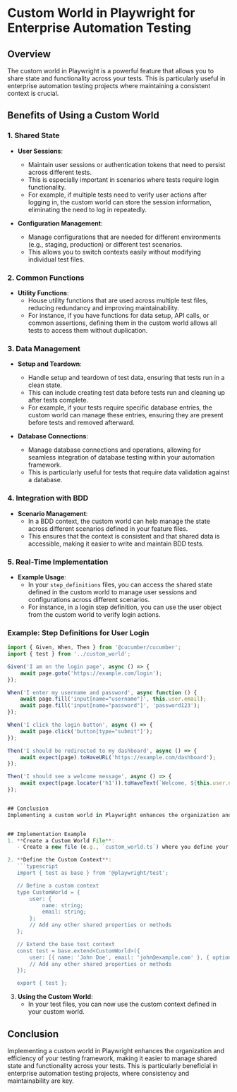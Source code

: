 # Custom World in Playwright for Enterprise Automation Testing

## Overview
The custom world in Playwright is a powerful feature that allows you to share state and functionality across your tests. This is particularly useful in enterprise automation testing projects where maintaining a consistent context is crucial.

## Benefits of Using a Custom World

### 1. Shared State
- **User Sessions**: 
  - Maintain user sessions or authentication tokens that need to persist across different tests.
  - This is especially important in scenarios where tests require login functionality.
  - For example, if multiple tests need to verify user actions after logging in, the custom world can store the session information, eliminating the need to log in repeatedly.
  
- **Configuration Management**: 
  - Manage configurations that are needed for different environments (e.g., staging, production) or different test scenarios.
  - This allows you to switch contexts easily without modifying individual test files.

### 2. Common Functions
- **Utility Functions**: 
  - House utility functions that are used across multiple test files, reducing redundancy and improving maintainability.
  - For instance, if you have functions for data setup, API calls, or common assertions, defining them in the custom world allows all tests to access them without duplication.

### 3. Data Management
- **Setup and Teardown**: 
  - Handle setup and teardown of test data, ensuring that tests run in a clean state.
  - This can include creating test data before tests run and cleaning up after tests complete.
  - For example, if your tests require specific database entries, the custom world can manage these entries, ensuring they are present before tests and removed afterward.

- **Database Connections**: 
  - Manage database connections and operations, allowing for seamless integration of database testing within your automation framework.
  - This is particularly useful for tests that require data validation against a database.

### 4. Integration with BDD
- **Scenario Management**: 
  - In a BDD context, the custom world can help manage the state across different scenarios defined in your feature files.
  - This ensures that the context is consistent and that shared data is accessible, making it easier to write and maintain BDD tests.

### 5. Real-Time Implementation
- **Example Usage**: 
  - In your `step_definitions` files, you can access the shared state defined in the custom world to manage user sessions and configurations across different scenarios.
  - For instance, in a login step definition, you can use the user object from the custom world to verify login actions.

### Example: Step Definitions for User Login
```typescript
import { Given, When, Then } from '@cucumber/cucumber';
import { test } from '../custom_world';

Given('I am on the login page', async () => {
    await page.goto('https://example.com/login');
});

When('I enter my username and password', async function () {
    await page.fill('input[name="username"]', this.user.email);
    await page.fill('input[name="password"]', 'password123');
});

When('I click the login button', async () => {
    await page.click('button[type="submit"]');
});

Then('I should be redirected to my dashboard', async () => {
    await expect(page).toHaveURL('https://example.com/dashboard');
});

Then('I should see a welcome message', async () => {
    await expect(page.locator('h1')).toHaveText(`Welcome, ${this.user.name}`);
});


## Conclusion
Implementing a custom world in Playwright enhances the organization and efficiency of your testing framework, making it easier to manage shared state and functionality across your tests. This is particularly beneficial in enterprise automation testing projects, where consistency and maintainability are key.


## Implementation Example
1. **Create a Custom World File**:
   - Create a new file (e.g., `custom_world.ts`) where you define your custom context.

2. **Define the Custom Context**:
   ```typescript
   import { test as base } from '@playwright/test';

   // Define a custom context
   type CustomWorld = {
       user: {
           name: string;
           email: string;
       };
       // Add any other shared properties or methods
   };

   // Extend the base test context
   const test = base.extend<CustomWorld>({
       user: [{ name: 'John Doe', email: 'john@example.com' }, { option: true }],
       // Add any other shared properties or methods
   });

   export { test };
   ```

3. **Using the Custom World**:
   - In your test files, you can now use the custom context defined in your custom world.

## Conclusion
Implementing a custom world in Playwright enhances the organization and efficiency of your testing framework, making it easier to manage shared state and functionality across your tests. This is particularly beneficial in enterprise automation testing projects, where consistency and maintainability are key.
